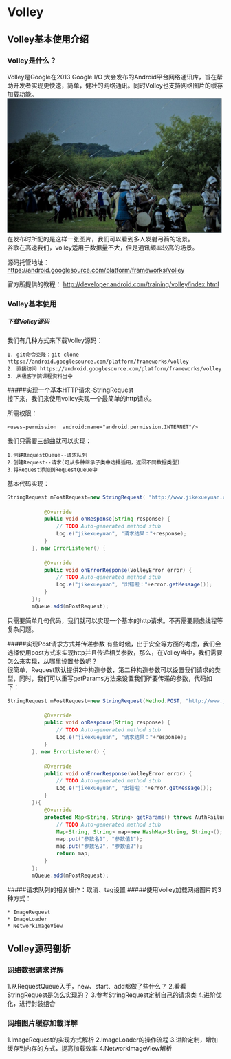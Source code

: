 # Volley

## Volley基本使用介绍

### Volley是什么？ 
Volley是Google在2013 Google I/O 大会发布的Android平台网络通讯库，旨在帮助开发者实现更快速，简单，健壮的网络通讯。同时Volley也支持网络图片的缓存加载功能。
<img src='https://raw.githubusercontent.com/daguye918/Images/master/volley.png' width='500'/>   
在发布时所配的是这样一张图片，我们可以看到多人发射弓箭的场景。   
谷歌在高速我们，volley适用于数据量不大，但是通讯频率较高的场景。   

源码托管地址：
https://android.googlesource.com/platform/frameworks/volley

官方所提供的教程：
http://developer.android.com/training/volley/index.html

### Volley基本使用

##### 下载Volley源码
我们有几种方式来下载Volley源码：   

    1. git命令克隆：git clone https://android.googlesource.com/platform/frameworks/volley   
    2. 直接访问 https://android.googlesource.com/platform/frameworks/volley   
    3. 从极客学院课程资料当中
#####实现一个基本HTTP请求-StringRequest   
接下来，我们来使用volley实现一个最简单的http请求。  
 
所需权限：   

	<uses-permission  android:name="android.permission.INTERNET"/>

我们只需要三部曲就可以实现：     

    1.创建RequestQueue--请求队列   
    2.创建Request--请求(可从多种继承子类中选择适用，返回不同数据类型)
    3.将Request添加到RequestQueue中
基本代码实现：   
```java    
StringRequest mPostRequest=new StringRequest( "http://www.jikexueyuan.com", new Listener<String>() {

			@Override
			public void onResponse(String response) {
				// TODO Auto-generated method stub
				Log.e("jikexueyuan", "请求结果："+response);
			}
		}, new ErrorListener() {

			@Override
			public void onErrorResponse(VolleyError error) {
				// TODO Auto-generated method stub
				Log.e("jikexueyuan", "出错啦："+error.getMessage());
			}
		});
		mQueue.add(mPostRequest);
```
只需要简单几句代码，我们就可以实现一个基本的http请求。不再需要顾虑线程等复杂问题。

#####实现Post请求方式并传递参数
有些时候，出于安全等方面的考虑，我们会选择使用post方式来实现http并且传递相关参数，那么，在Volley当中，我们需要怎么来实现，从哪里设置参数呢？   
很简单，Request默认提供2中构造参数，第二种构造参数可以设置我们请求的类型，同时，我们可以重写getParams方法来设置我们所要传递的参数，代码如下：   

```java    
StringRequest mPostRequest=new StringRequest(Method.POST, "http://www.jikexueyuan.com", new Listener<String>() {

			@Override
			public void onResponse(String response) {
				// TODO Auto-generated method stub
				Log.e("jikexueyuan", "请求结果："+response);
			}
		}, new ErrorListener() {

			@Override
			public void onErrorResponse(VolleyError error) {
				// TODO Auto-generated method stub
				Log.e("jikexueyuan", "出错啦："+error.getMessage());
			}
		}){
			@Override
			protected Map<String, String> getParams() throws AuthFailureError {
				// TODO Auto-generated method stub
				Map<String, String> map=new HashMap<String, String>();
				map.put("参数名1", "参数值1");
				map.put("参数名2", "参数值2");
				return map;
			}
		};
		mQueue.add(mPostRequest);
```
#####请求队列的相关操作：取消、tag设置
#####使用Volley加载网络图片的3种方式：

	* ImageRequest
	* ImageLoader
	* NetworkImageView

## Volley源码剖析

### 网络数据请求详解

1.从RequestQueue入手，new、start、add都做了些什么？
2.看看StringRequest是怎么实现的？
3.参考StringRequest定制自己的请求类
4.进阶优化，进行封装组合

### 网络图片缓存加载详解

1.ImageRequest的实现方式解析
2.ImageLoader的操作流程
3.进阶定制，增加缓存到内存的方式，提高加载效率
4.NetworkImageView解析







